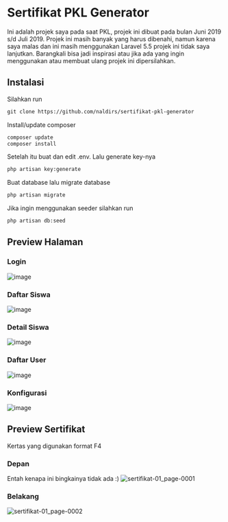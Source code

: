 # Sertifikat PKL Generator
Ini adalah projek saya pada saat PKL, projek ini dibuat pada bulan Juni 2019 s/d Juli 2019. Projek ini masih banyak yang harus dibenahi, namun karena saya malas dan ini masih menggunakan Laravel 5.5 projek ini tidak saya lanjutkan. Barangkali bisa jadi inspirasi atau jika ada yang ingin menggunakan atau membuat ulang projek ini dipersilahkan.

## Instalasi 
Silahkan run
```html
git clone https://github.com/naldirs/sertifikat-pkl-generator
```
Install/update composer
```html
composer update
composer install
```
Setelah itu buat dan edit .env.
Lalu generate key-nya
```html
php artisan key:generate
```
Buat database lalu migrate database
```html
php artisan migrate
```
Jika ingin menggunakan seeder silahkan run
```html
php artisan db:seed
```

## Preview Halaman

### Login
![image](https://github.com/naldirs/sertifikat-pkl-generator/assets/74083958/2a8419aa-7330-4c79-913a-2c5806b24bd8)

### Daftar Siswa
![image](https://github.com/naldirs/sertifikat-pkl-generator/assets/74083958/adc6d088-161d-43ca-9782-f2794725be26)

### Detail Siswa
![image](https://github.com/naldirs/sertifikat-pkl-generator/assets/74083958/366d7052-ee50-46d7-9ce0-e55c14d1368b)

### Daftar User
![image](https://github.com/naldirs/sertifikat-pkl-generator/assets/74083958/797e576a-34ca-4702-9c44-f7b225e9c0a4)

### Konfigurasi
![image](https://github.com/naldirs/sertifikat-pkl-generator/assets/74083958/7b57363b-343b-412a-a386-f4583182ca5c)

## Preview Sertifikat
Kertas yang digunakan format F4
### Depan 
Entah kenapa ini bingkainya tidak ada :)
![sertifikat-01_page-0001](https://github.com/naldirs/sertifikat-pkl-generator/assets/74083958/05f410b2-f07b-4140-9205-491daf579fbc)

### Belakang
![sertifikat-01_page-0002](https://github.com/naldirs/sertifikat-pkl-generator/assets/74083958/9c55dcd6-5790-4fcb-ac48-83dcbbdad2d6)





